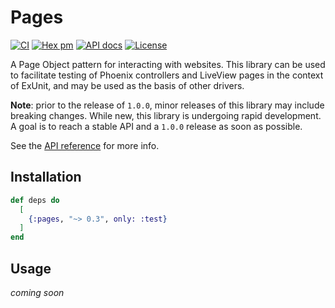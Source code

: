 # Pages

[![CI](https://github.com/synchronal/pages/actions/workflows/tests.yml/badge.svg "CI")](https://github.com/synchronal/pages/actions)
[![Hex pm](http://img.shields.io/hexpm/v/pages.svg?style=flat "Hex version")](https://hex.pm/packages/pages)
[![API docs](https://img.shields.io/hexpm/v/pages.svg?label=hexdocs "API docs")](https://hexdocs.pm/pages/Pages.html)
[![License](http://img.shields.io/github/license/synchronal/pages.svg?style=flat "License")](https://github.com/synchronal/pages/blob/main/LICENSE.md)

A Page Object pattern for interacting with websites. This library can be used to
facilitate testing of Phoenix controllers and LiveView pages in the context of ExUnit,
and may be used as the basis of other drivers.

**Note**: prior to the release of `1.0.0`, minor releases of this library may include
breaking changes. While new, this library is undergoing rapid development. A goal is
to reach a stable API and a `1.0.0` release as soon as possible.

See the [API reference](api-reference.html) for more info.

## Installation

```elixir
def deps do
  [
    {:pages, "~> 0.3", only: :test}
  ]
end
```

## Usage

_coming soon_

